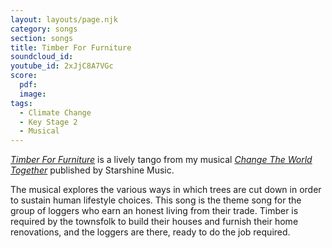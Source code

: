 ```yaml
---
layout: layouts/page.njk
category: songs
section: songs
title: Timber For Furniture
soundcloud_id:
youtube_id: 2xJjC8A7VGc
score:
  pdf:
  image:
tags:
  - Climate Change
  - Key Stage 2
  - Musical
---
```


[*Timber For Furniture*](https://www.starshine.co.uk/change-the-world-together) is a lively tango from my musical [*Change The World Together*](https://www.starshine.co.uk/change-the-world-together) published by Starshine Music. 

The musical explores the various ways in which trees are cut down in order to sustain human lifestyle choices. This song is the theme song for the group of loggers who earn an honest living from their trade. Timber is required by the townsfolk to build their houses and furnish their home renovations, and the loggers are there, ready to do the job required.
